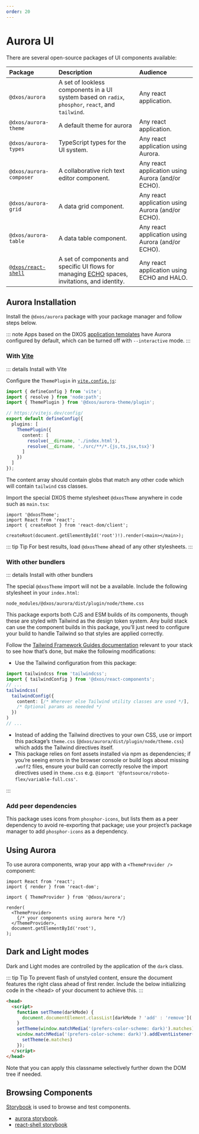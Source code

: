 ```yaml
---
order: 20
---
```


# Aurora UI

There are several open-source packages of UI components available:

| Package                 | Description                                                                                                    | Audience                                          |
| :---------------------- | :------------------------------------------------------------------------------------------------------------- | :------------------------------------------------ |
| `@dxos/aurora`          | A set of lookless components in a UI system based on `radix`, `phosphor`, `react`, and `tailwind`.             | Any react application.                            |
| `@dxos/aurora-theme`    | A default theme for aurora                                                                                     | Any react application.                            |
| `@dxos/aurora-types`    | TypeScript types for the UI system.                                                                            | Any react application using Aurora.               |
| `@dxos/aurora-composer` | A collaborative rich text editor component.                                                                    | Any react application using Aurora (and/or ECHO). |
| `@dxos/aurora-grid`     | A data grid component.                                                                                        | Any react application using Aurora (and/or ECHO). |
| `@dxos/aurora-table`    | A data table component.                                                                              | Any react application using Aurora (and/or ECHO). |
| [`@dxos/react-shell`](./shell)     | A set of components and specific UI flows for managing [ECHO](../platform) spaces, invitations, and identity. | Any react application using ECHO and HALO.        |

## Aurora Installation

Install the `@dxos/aurora` package with your package manager and follow steps below.

::: note
Apps based on the DXOS [application templates](../cli/app-templates) have Aurora configured by default, which can be turned off with `--interactive` mode.
:::

### With [Vite](https://vitejs.dev)

::: details Install with Vite

Configure the `ThemePlugin` in [`vite.config.js`](https://vitejs.dev/config/):

```ts file=./snippets/vite-config.ts#L5-
import { defineConfig } from 'vite';
import { resolve } from 'node:path';
import { ThemePlugin } from '@dxos/aurora-theme/plugin';

// https://vitejs.dev/config/
export default defineConfig({
  plugins: [
    ThemePlugin({
      content: [
        resolve(__dirname, './index.html'),
        resolve(__dirname, './src/**/*.{js,ts,jsx,tsx}')
      ]
    })
  ]
});
```

The content array should contain globs that match any other code which will contain `tailwind` css classes.

Import the special DXOS theme stylesheet `@dxosTheme` anywhere in code such as `main.tsx`:

```tsx{1} file=./snippets/vite-main.tsx#L5-
import '@dxosTheme';
import React from 'react';
import { createRoot } from 'react-dom/client';

createRoot(document.getElementById('root')!).render(<main></main>);
```

::: tip Tip
For best results, load `@dxosTheme` ahead of any other stylesheets.
:::

### With other bundlers

::: details Install with other bundlers

The special `@dxosTheme` import will not be a available. Include the following stylesheet in your `index.html`:

    node_modules/@dxos/aurora/dist/plugin/node/theme.css

This package exports both CJS and ESM builds of its components, though these are styled with Tailwind as the design token system. Any build stack can use the component builds in this package, you’ll just need to configure your build to handle Tailwind so that styles are applied correctly.

Follow the [Tailwind Framework Guides documentation](https://tailwindcss.com/docs/installation/framework-guides) relevant to your stack to see how that’s done, but make the following modifications:

*   Use the Tailwind configuration from this package:

```ts
import tailwindcss from 'tailwindcss';
import { tailwindConfig } from '@dxos/react-components';
// ...
tailwindcss(
  tailwindConfig({
    content: [/* Wherever else Tailwind utility classes are used */],
    /* Optional params as neeeded */
  })
)
// ...
```

*   Instead of adding the Tailwind directives to your own CSS, use or import this package’s `theme.css` (`@dxos/aurora/dist/plugin/node/theme.css`) which adds the Tailwind directives itself.
*   This package relies on font assets installed via npm as dependencies; if you’re seeing errors in the browser console or build logs about missing `.woff2` files, ensure your build can correctly resolve the import directives used in `theme.css` e.g. `@import '@fontsource/roboto-flex/variable-full.css'`.

:::

### Add peer dependencies

This package uses icons from `phosphor-icons`, but lists them as a peer dependency to avoid re-exporting that package; use your project’s package manager to add `phosphor-icons` as a dependency.

## Using Aurora

To use aurora components, wrap your app with a `<ThemeProvider />` component:

```tsx file=./snippets/theme-provider.tsx#L5-
import React from 'react';
import { render } from 'react-dom';

import { ThemeProvider } from '@dxos/aurora';

render(
  <ThemeProvider>
    {/* your components using aurora here */}
  </ThemeProvider>,
  document.getElementById('root'),
);
```

## Dark and Light modes

Dark and Light modes are controlled by the application of the `dark` class.

::: tip Tip
To prevent flash of unstyled content, ensure the document features the right class ahead of first render. Include the below initializing code in the \<head> of your document to achieve this.
:::

```html file=./snippets/dark-mode.html
<head>
  <script>
    function setTheme(darkMode) {
      document.documentElement.classList[darkMode ? 'add' : 'remove']('dark')
    }
    setTheme(window.matchMedia('(prefers-color-scheme: dark)').matches)
    window.matchMedia('(prefers-color-scheme: dark)').addEventListener('change', function (e) {
      setTheme(e.matches)
    });
  </script>
</head>
```

Note that you can apply this classname selectively further down the DOM tree if needed.

## Browsing Components

[Storybook](https://storybook.js.org/) is used to browse and test components.

*   [aurora storybook](https://609d2a9c8202250039083fbb-owiqnnxehq.chromatic.com/).
*   [react-shell storybook](https://64c18b27fca920629f846e5b-qdjdssmfjl.chromatic.com/)

